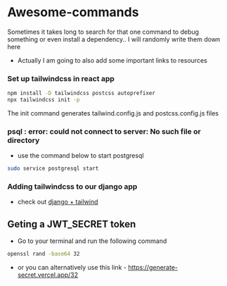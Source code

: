 # Awesome-commands
Sometimes it takes long to search for that one command to debug something or even install a dependency.. I will randomly write them down here
- Actually I am going to also add some important links to resources

### Set up tailwindcss in react app

```bash
npm install -D tailwindcss postcss autoprefixer
npx tailwindcss init -p 
```
The init command generates tailwind.config.js and postcss.config.js files

### psql : error: could not connect to server: No such file or directory 
- use the command below to start postgresql

```bash
sudo service postgresql start
```
### Adding tailwindcss to our django app
- check out [django + tailwind](https://django-tailwind.readthedocs.io/en/latest/installation.html)

 ## Geting a JWT_SECRET token
- Go to your terminal and run the following command
```bash
openssl rand -base64 32
```
- or you can alternatively use this link -  https://generate-secret.vercel.app/32
